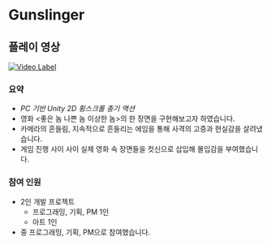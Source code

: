 # Gunslinger
## 플레이 영상
[![Video Label](http://img.youtube.com/vi/VpbLmMAu3rA/0.jpg)](https://youtu.be/VpbLmMAu3rA)

### **요약**

- *PC 기반 Unity 2D 횡스크롤 총기 액션*
- 영화 <좋은 놈 나쁜 놈 이상한 놈>의 한 장면을 구현해보고자 하였습니다.
- 카메라의 흔들림, 지속적으로 흔들리는 에임을 통해 사격의 고증과 현실감을 살려냈습니다.
- 게임 진행 사이 사이 실제 영화 속 장면들을 컷신으로 삽입해 몰입감을 부여했습니다.

### **참여 인원**

- 2인 개발 프로젝트
    - 프로그래밍, 기획, PM 1인
    - 아트 1인
- 중 프로그래밍, 기획, PM으로 참여했습니다.
